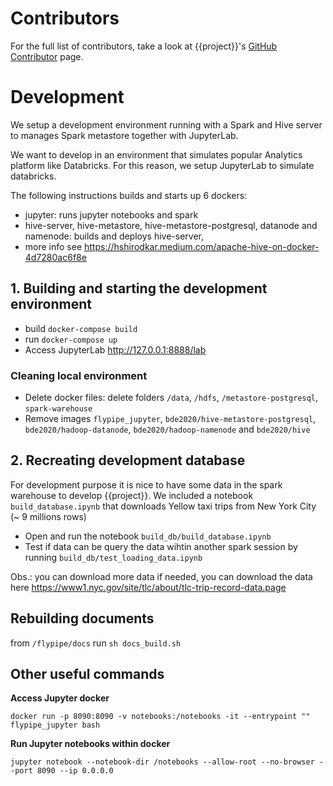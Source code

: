 # Contributors

For the full list of contributors, take a look at {{project}}'s [GitHub Contributor](https://github.com/flypipe/flypipe/graphs/contributors) page.

# Development
We setup a development environment running with a Spark and Hive server to manages Spark metastore together with 
JupyterLab.

We want to develop in an environment that simulates popular Analytics platform like Databricks. For this reason, we
setup JupyterLab to simulate databricks. 

The following instructions builds and starts up 6 dockers:
- jupyter: runs jupyter notebooks and spark
- hive-server, hive-metastore, hive-metastore-postgresql, datanode and namenode: builds and deploys hive-server, 
- more info see https://hshirodkar.medium.com/apache-hive-on-docker-4d7280ac6f8e

## 1. Building and starting the development environment
 
- build `docker-compose build`
- run `docker-compose up`
- Access JupyterLab http://127.0.0.1:8888/lab

### Cleaning local environment

- Delete docker files: delete folders `/data`, `/hdfs`, `/metastore-postgresql`, `spark-warehouse`
- Remove images `flypipe_jupyter`, `bde2020/hive-metastore-postgresql`, `bde2020/hadoop-datanode`, `bde2020/hadoop-namenode` and `bde2020/hive`

## 2. Recreating development database
For development purpose it is nice to have some data in the spark warehouse to develop {{project}}.
We included a notebook `build_database.ipynb` that downloads Yellow taxi trips from New York City
(~ 9 millions rows)

- Open and run the notebook `build_db/build_database.ipynb`
- Test if data can be query the data wihtin another spark session by running `build_db/test_loading_data.ipynb`

Obs.: you can download more data if needed, you can download the data here 
https://www1.nyc.gov/site/tlc/about/tlc-trip-record-data.page

## Rebuilding documents

from `/flypipe/docs` run `sh docs_build.sh`

## Other useful commands

**Access Jupyter docker**

```
docker run -p 8090:8090 -v notebooks:/notebooks -it --entrypoint "" flypipe_jupyter bash
```

**Run Jupyter notebooks within docker**

```
jupyter notebook --notebook-dir /notebooks --allow-root --no-browser --port 8090 --ip 0.0.0.0
```

